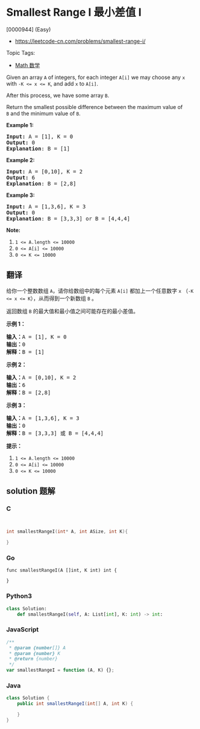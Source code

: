 # Smallest Range I 最小差值 I

[0000944] (Easy)

- https://leetcode-cn.com/problems/smallest-range-i/

Topic Tags:

- [Math 数学](https://leetcode-cn.com/tag/math/)

Given an array `A` of integers, for each integer `A[i]` we may choose any `x` with `-K <= x <= K`, and add `x` to `A[i]`.

After this process, we have some array `B`.

Return the smallest possible difference between the maximum value of `B` and the minimum value of `B`.

**Example 1:**

<pre><strong>Input: </strong>A = <span id="example-input-1-1">[1]</span>, K = <span id="example-input-1-2">0</span>
<strong>Output: </strong><span id="example-output-1">0
<strong>Explanation</strong>: B = [1]</span>
</pre>

**Example 2:**

<pre><strong>Input: </strong>A = <span id="example-input-2-1">[0,10]</span>, K = <span id="example-input-2-2">2</span>
<strong>Output: </strong><span id="example-output-2">6
</span><span id="example-output-1"><strong>Explanation</strong>: B = [2,8]</span>
</pre>

**Example 3:**

<pre><strong>Input: </strong>A = <span id="example-input-3-1">[1,3,6]</span>, K = <span id="example-input-3-2">3</span>
<strong>Output: </strong><span id="example-output-3">0
</span><span id="example-output-1"><strong>Explanation</strong>: B = [3,3,3] or B = [4,4,4]</span>
</pre>

**Note:**

1.  `1 <= A.length <= 10000`
2.  `0 <= A[i] <= 10000`
3.  `0 <= K <= 10000`

## 翻译

给你一个整数数组 `A`，请你给数组中的每个元素 `A[i]` 都加上一个任意数字 `x` （`-K <= x <= K`），从而得到一个新数组 `B` 。

返回数组 `B` 的最大值和最小值之间可能存在的最小差值。

**示例 1：**

<pre><strong>输入：</strong>A = [1], K = 0
<strong>输出：</strong>0
<strong>解释：</strong>B = [1]
</pre>

**示例 2：**

<pre><strong>输入：</strong>A = [0,10], K = 2
<strong>输出：</strong>6
<strong>解释：</strong>B = [2,8]
</pre>

**示例 3：**

<pre><strong>输入：</strong>A = [1,3,6], K = 3
<strong>输出：</strong>0
<strong>解释：</strong>B = [3,3,3] 或 B = [4,4,4]
</pre>

**提示：**

1.  `1 <= A.length <= 10000`
2.  `0 <= A[i] <= 10000`
3.  `0 <= K <= 10000`

## solution 题解

### C

```c


int smallestRangeI(int* A, int ASize, int K){

}


```

### Go

```golang
func smallestRangeI(A []int, K int) int {

}
```

### Python3

```python
class Solution:
    def smallestRangeI(self, A: List[int], K: int) -> int:

```

### JavaScript

```javascript
/**
 * @param {number[]} A
 * @param {number} K
 * @return {number}
 */
var smallestRangeI = function (A, K) {};
```

### Java

```java
class Solution {
    public int smallestRangeI(int[] A, int K) {

    }
}
```
